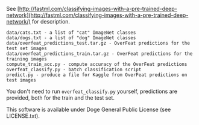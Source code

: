 See [http://fastml.com/classifying-images-with-a-pre-trained-deep-network](http://fastml.com/classifying-images-with-a-pre-trained-deep-network/) for description.

	data/cats.txt - a list of "cat" ImageNet classes
	data/dogs.txt - a list of "dog" ImageNet classes
	data/overfeat_predictions_test.tar.gz - OverFeat predictions for the test set images
	data/overfeat_predictions_train.tar.gz - OverFeat predictions for the training images
	compute_train_acc.py - compute accuracy of the OverFeat predictions
	overfeat_classify.py - batch classification script
	predict.py - produce a file for Kaggle from OverFeat predictions on test images

You don't need to run `overfeat_classify.py` yourself, predictions are provided, both for the train and the test set.

This software is available under Doge General Public License (see LICENSE.txt).
